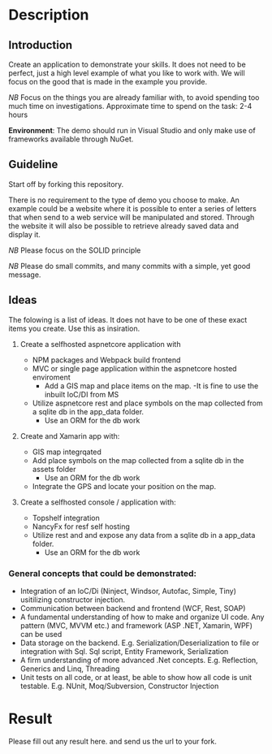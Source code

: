 # Description

## Introduction
Create an application to demonstrate your skills. It does not need to be perfect, just a high level example of what you like to work with.
We will focus on the good that is made in the example you provide.

*NB* Focus on the things you are already familiar with, to avoid spending too much time on investigations. 
Approximate time to spend on the task: 2-4 hours

**Environment**:
The demo should run in Visual Studio and only make use of frameworks available through NuGet.

## Guideline
Start off by forking this repository.

There is no requirement to the type of demo you choose to make. An example could be a
website where it is possible to enter a series of letters that when send to a web service will be manipulated
and stored. Through the website it will also be possible to retrieve already saved data and display it.

*NB* Please focus on the SOLID principle

*NB* Please do small commits, and many commits with a simple, yet good message.


## Ideas
The folowing is a list of ideas. It does not have to be one of these exact items you create. Use this as insiration.

1) Create a selfhosted aspnetcore application with
	- NPM packages and Webpack build frontend
	- MVC or single page application within the aspnetcore hosted enviroment
		- Add a GIS map and place items on the map. 
	-It is fine to use the inbuilt IoC/DI from MS
	- Utilize aspnetcore rest and place symbols on the map collected from a sqlite db in the app_data folder.
		- Use an ORM for the db work
		
2) Create and Xamarin app with:
	- GIS map integrqated
	- Add place symbols on the map collected from a sqlite db in the assets folder
		- Use an ORM for the db work
	- Integrate the GPS and locate your position on the map.

3) Create a selfhosted console / application with:
	- Topshelf integration
	- NancyFx for resf self hosting
	- Utilize rest and and expose any data from a sqlite db in a app_data folder.
		- Use an ORM for the db work

### General concepts that could be demonstrated:
- Integration of an IoC/Di (Ninject, Windsor, Autofac, Simple, Tiny) usitilizing constructor injection.
- Communication between backend and frontend (WCF, Rest, SOAP) 
- A fundamental understanding of how to make and organize UI code. Any pattern (MVC, MVVM etc.) and framework (ASP .NET, Xamarin, WPF) can be used
- Data storage on the backend. E.g. Serialization/Deserialization to file or integration with Sql. Sql script, Entity Framework, Serialization
- A firm understanding of more advanced .Net concepts. E.g. Reflection, Generics and Linq, Threading
- Unit tests on all code, or at least, be able to show how all code is unit testable. E.g. NUnit, Moq/Subversion, Constructor Injection
		

# Result

Please fill out any result here. and send us the url to your fork.
